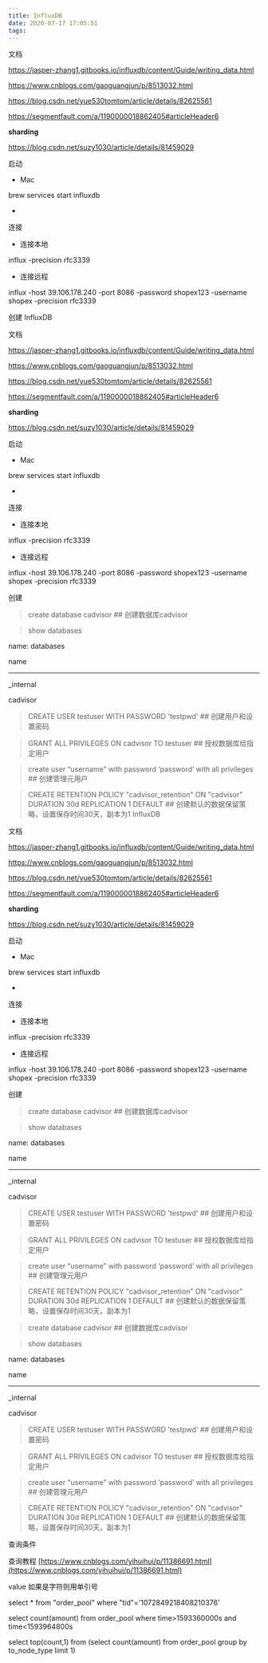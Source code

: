 ```yaml
---
title: InfluxDB
date: 2020-07-17 17:05:51
tags:
---
```

文档

https://jasper-zhang1.gitbooks.io/influxdb/content/Guide/writing_data.html

https://www.cnblogs.com/gaoguangjun/p/8513032.html

https://blog.csdn.net/yue530tomtom/article/details/82625561

https://segmentfault.com/a/1190000018862405#articleHeader6

**sharding**

https://blog.csdn.net/suzy1030/article/details/81459029

启动

- Mac

brew services start influxdb

- 

连接

- 连接本地

influx -precision rfc3339

- 连接远程

influx -host 39.106.178.240 -port 8086 -password shopex123 -username shopex -precision rfc3339

创建 InfluxDB

文档

https://jasper-zhang1.gitbooks.io/influxdb/content/Guide/writing_data.html

https://www.cnblogs.com/gaoguangjun/p/8513032.html

https://blog.csdn.net/yue530tomtom/article/details/82625561

https://segmentfault.com/a/1190000018862405#articleHeader6

**sharding**

https://blog.csdn.net/suzy1030/article/details/81459029

启动

- Mac

brew services start influxdb

- 

连接

- 连接本地

influx -precision rfc3339

- 连接远程

influx -host 39.106.178.240 -port 8086 -password shopex123 -username shopex -precision rfc3339

创建

> create database cadvisor ## 创建数据库cadvisor

> show databases

name: databases

name

----

_internal

cadvisor

> CREATE USER testuser WITH PASSWORD 'testpwd' ## 创建用户和设置密码

> GRANT ALL PRIVILEGES ON cadvisor TO testuser ## 授权数据库给指定用户

> create user “username” with password ‘password’ with all privileges ## 创建管理元用户

> CREATE RETENTION POLICY "cadvisor_retention" ON "cadvisor" DURATION 30d REPLICATION 1 DEFAULT ## 创建默认的数据保留策略，设置保存时间30天，副本为1
InfluxDB

文档

https://jasper-zhang1.gitbooks.io/influxdb/content/Guide/writing_data.html

https://www.cnblogs.com/gaoguangjun/p/8513032.html

https://blog.csdn.net/yue530tomtom/article/details/82625561

https://segmentfault.com/a/1190000018862405#articleHeader6

**sharding**

https://blog.csdn.net/suzy1030/article/details/81459029

启动

- Mac

brew services start influxdb

- 

连接

- 连接本地

influx -precision rfc3339

- 连接远程

influx -host 39.106.178.240 -port 8086 -password shopex123 -username shopex -precision rfc3339

创建

> create database cadvisor ## 创建数据库cadvisor

> show databases

name: databases

name

----

_internal

cadvisor

> CREATE USER testuser WITH PASSWORD 'testpwd' ## 创建用户和设置密码

> GRANT ALL PRIVILEGES ON cadvisor TO testuser ## 授权数据库给指定用户

> create user “username” with password ‘password’ with all privileges ## 创建管理元用户

> CREATE RETENTION POLICY "cadvisor_retention" ON "cadvisor" DURATION 30d REPLICATION 1 DEFAULT ## 创建默认的数据保留策略，设置保存时间30天，副本为1

> create database cadvisor ## 创建数据库cadvisor

> show databases

name: databases

name

----

_internal

cadvisor

> CREATE USER testuser WITH PASSWORD 'testpwd' ## 创建用户和设置密码

> GRANT ALL PRIVILEGES ON cadvisor TO testuser ## 授权数据库给指定用户

> create user “username” with password ‘password’ with all privileges ## 创建管理元用户

> CREATE RETENTION POLICY "cadvisor_retention" ON "cadvisor" DURATION 30d REPLICATION 1 DEFAULT ## 创建默认的数据保留策略，设置保存时间30天，副本为1

查询条件

查询教程 [https://www.cnblogs.com/yihuihui/p/11386691.html](https://www.cnblogs.com/yihuihui/p/11386691.html)

value 如果是字符则用单引号

select * from "order_pool" where "tid"='1072849218408210376'

select count(amount) from order_pool where time>1593360000s and time<1593964800s

select top(count,1) from (select count(amount) from order_pool group by to_node_type limit 1)

